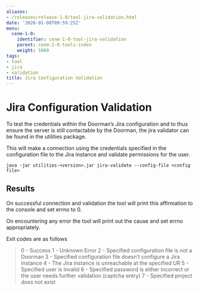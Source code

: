 ```yaml
---
aliases:
- /releases/release-1.0/tool-jira-validation.html
date: '2020-01-08T09:59:25Z'
menu:
  cenm-1-0:
    identifier: cenm-1-0-tool-jira-validation
    parent: cenm-1-0-tools-index
    weight: 1060
tags:
- tool
- jira
- validation
title: Jira Configuration Validation
---
```



# Jira Configuration Validation

To test the credentials within the Doorman’s Jira configuration and to thus ensure
the server is still contactable by the Doorman, the jira validator can be found in the utilities package.

This will make a connection using the credentials specified in the configuration file to the Jira
instance and validate permissions for the user.

```shell
java -jar utilities-<version>.jar jira-validate --config-file <config file>
```


## Results

On successful connection and validation the tool will print this affirmation to the console and
set errno to 0.

On encountering any error the tool will print out the cause and set errno appropriately.

Exit codes are as follows

> 
> 0 - Success
> 1 - Unknown Error
> 2 - Specified configuration file is not a Doorman
> 3 - Specified configuration file doesn’t configure a Jira instance
> 4 - The Jira instance is unreachable at the specified UR
> 5 - Specified user is invalid
> 6 - Specified password is either incorrect or the user needs further validation (captcha entry)
> 7 - Specified project does not exist



